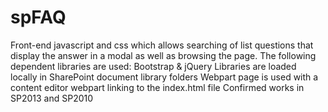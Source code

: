 # spFAQ
Front-end javascript and css which allows searching of list questions that display the answer in a modal as well as browsing the page.
The following dependent libraries are used: Bootstrap & jQuery
Libraries are loaded locally in SharePoint document library folders
Webpart page is used with a content editor webpart linking to the index.html file
Confirmed works in SP2013 and SP2010
